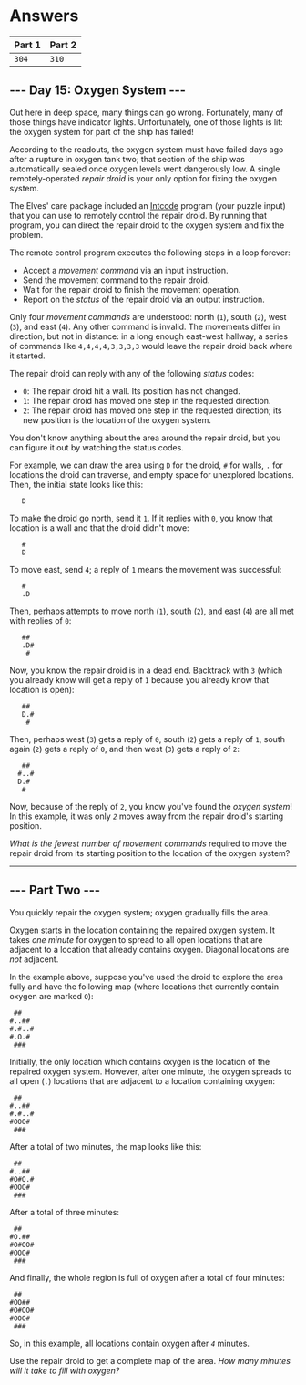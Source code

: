 # Answers

| Part 1 | Part 2 |
|--------|--------|
|  `304` |  `310` |

## --- Day 15: Oxygen System ---

Out here in deep space, many things can go wrong. Fortunately, many of those things have indicator lights. Unfortunately, one of those lights is lit: the oxygen system for part of the ship has failed!

According to the readouts, the oxygen system must have failed days ago after a rupture in oxygen tank two; that section of the ship was automatically sealed once oxygen levels went dangerously low. A single remotely-operated _repair droid_ is your only option for fixing the oxygen system.

The Elves' care package included an [Intcode](https://adventofcode.com/2019/day/9) program (your puzzle input) that you can use to remotely control the repair droid. By running that program, you can direct the repair droid to the oxygen system and fix the problem.

The remote control program executes the following steps in a loop forever:

*   Accept a _movement command_ via an input instruction.
*   Send the movement command to the repair droid.
*   Wait for the repair droid to finish the movement operation.
*   Report on the _status_ of the repair droid via an output instruction.

Only four _movement commands_ are understood: north (`1`), south (`2`), west (`3`), and east (`4`). Any other command is invalid. The movements differ in direction, but not in distance: in a long enough east-west hallway, a series of commands like `4,4,4,4,3,3,3,3` would leave the repair droid back where it started.

The repair droid can reply with any of the following _status_ codes:

*   `0`: The repair droid hit a wall. Its position has not changed.
*   `1`: The repair droid has moved one step in the requested direction.
*   `2`: The repair droid has moved one step in the requested direction; its new position is the location of the oxygen system.

You don't know anything about the area around the repair droid, but you can figure it out by watching the status codes.

For example, we can draw the area using `D` for the droid, `#` for walls, `.` for locations the droid can traverse, and empty space for unexplored locations. Then, the initial state looks like this:

          
          
       D  
          
          
    

To make the droid go north, send it `1`. If it replies with `0`, you know that location is a wall and that the droid didn't move:

          
       #  
       D  
          
          
    

To move east, send `4`; a reply of `1` means the movement was successful:

          
       #  
       .D 
          
          
    

Then, perhaps attempts to move north (`1`), south (`2`), and east (`4`) are all met with replies of `0`:

          
       ## 
       .D#
        # 
          
    

Now, you know the repair droid is in a dead end. Backtrack with `3` (which you already know will get a reply of `1` because you already know that location is open):

          
       ## 
       D.#
        # 
          
    

Then, perhaps west (`3`) gets a reply of `0`, south (`2`) gets a reply of `1`, south again (`2`) gets a reply of `0`, and then west (`3`) gets a reply of `2`:

          
       ## 
      #..#
      D.# 
       #  
    

Now, because of the reply of `2`, you know you've found the _oxygen system_! In this example, it was only _`2`_ moves away from the repair droid's starting position.

_What is the fewest number of movement commands_ required to move the repair droid from its starting position to the location of the oxygen system?

-----------------

## --- Part Two ---

You quickly repair the oxygen system; oxygen gradually fills the area.

Oxygen starts in the location containing the repaired oxygen system. It takes _one minute_ for oxygen to spread to all open locations that are adjacent to a location that already contains oxygen. Diagonal locations are _not_ adjacent.

In the example above, suppose you've used the droid to explore the area fully and have the following map (where locations that currently contain oxygen are marked `O`):

     ##   
    #..## 
    #.#..#
    #.O.# 
     ###  
    

Initially, the only location which contains oxygen is the location of the repaired oxygen system. However, after one minute, the oxygen spreads to all open (`.`) locations that are adjacent to a location containing oxygen:

     ##   
    #..## 
    #.#..#
    #OOO# 
     ###  
    

After a total of two minutes, the map looks like this:

     ##   
    #..## 
    #O#O.#
    #OOO# 
     ###  
    

After a total of three minutes:

     ##   
    #O.## 
    #O#OO#
    #OOO# 
     ###  
    

And finally, the whole region is full of oxygen after a total of four minutes:

     ##   
    #OO## 
    #O#OO#
    #OOO# 
     ###  
    

So, in this example, all locations contain oxygen after _`4`_ minutes.

Use the repair droid to get a complete map of the area. _How many minutes will it take to fill with oxygen?_
